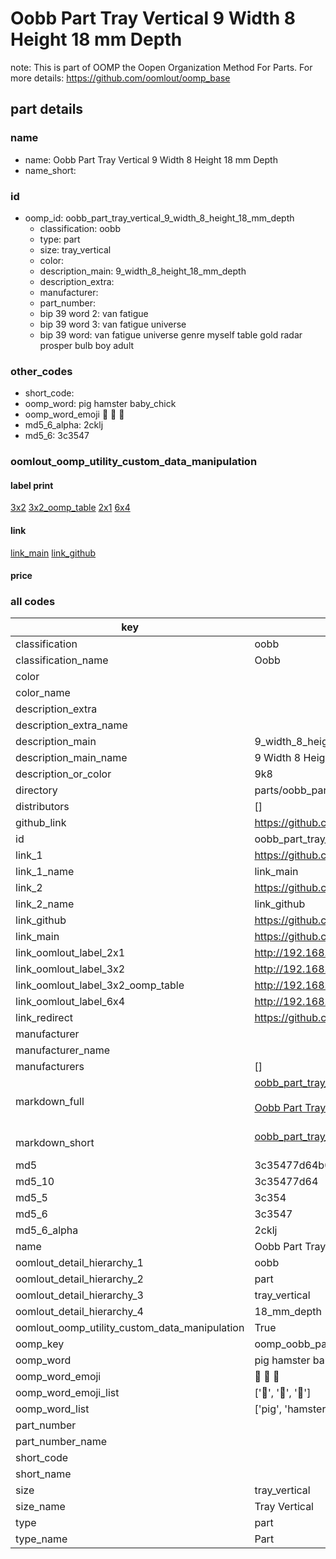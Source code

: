 # Oobb Part Tray Vertical 9 Width 8 Height 18 mm Depth  

note: This is part of OOMP the Oopen Organization Method For Parts. For more details: https://github.com/oomlout/oomp_base

##  part details
  







### name
* name: Oobb Part Tray Vertical 9 Width 8 Height 18 mm Depth
* name_short: 
### id
* oomp_id: oobb_part_tray_vertical_9_width_8_height_18_mm_depth
  * classification: oobb
  * type: part
  * size: tray_vertical
  * color: 
  * description_main: 9_width_8_height_18_mm_depth
  * description_extra: 
  * manufacturer: 
  * part_number: 
  * bip 39 word 2: van fatigue
  * bip 39 word 3: van fatigue universe
  * bip 39 word: van fatigue universe genre myself table gold radar prosper bulb boy adult

### other_codes
* short_code: 
* oomp_word: pig hamster baby_chick
* oomp_word_emoji :pig: :hamster: :baby_chick:
* md5_6_alpha: 2cklj
* md5_6: 3c3547






### oomlout_oomp_utility_custom_data_manipulation
#### label print
[3x2](http://192.168.1.245:1112/?label=oomp%202cklj)
[3x2_oomp_table](http://192.168.1.108:1112/?label=oomp%202cklj)
[2x1](http://192.168.1.242:1112/?label=oomp%202cklj)
[6x4](http://192.168.1.55:1112/?label=oomp%202cklj)    

#### link

[link_main](https://github.com/oomlout/oomlout_oomp_version_1_messy/tree/main/parts/oobb_part_tray_vertical_9_width_8_height_18_mm_depth) [link_github](https://github.com/oomlout/oomlout_oomp_version_1_messy/tree/main/parts/oobb_part_tray_vertical_9_width_8_height_18_mm_depth)                             

#### price







### all codes 
| key | value |  
| --- | --- |  
| classification | oobb |  
| classification_name | Oobb |  
| color |  |  
| color_name |  |  
| description_extra |  |  
| description_extra_name |  |  
| description_main | 9_width_8_height_18_mm_depth |  
| description_main_name | 9 Width 8 Height 18 mm Depth |  
| description_or_color | 9k8 |  
| directory | parts/oobb_part_tray_vertical_9_width_8_height_18_mm_depth |  
| distributors | [] |  
| github_link | https://github.com/oomlout/oomlout_oomp_part_src/tree/main/parts/oobb_part_tray_vertical_9_width_8_height_18_mm_depth |  
| id | oobb_part_tray_vertical_9_width_8_height_18_mm_depth |  
| link_1 | https://github.com/oomlout/oomlout_oomp_version_1_messy/tree/main/parts/oobb_part_tray_vertical_9_width_8_height_18_mm_depth |  
| link_1_name | link_main |  
| link_2 | https://github.com/oomlout/oomlout_oomp_version_1_messy/tree/main/parts/oobb_part_tray_vertical_9_width_8_height_18_mm_depth |  
| link_2_name | link_github |  
| link_github | https://github.com/oomlout/oomlout_oomp_version_1_messy/tree/main/parts/oobb_part_tray_vertical_9_width_8_height_18_mm_depth |  
| link_main | https://github.com/oomlout/oomlout_oomp_version_1_messy/tree/main/parts/oobb_part_tray_vertical_9_width_8_height_18_mm_depth |  
| link_oomlout_label_2x1 | http://192.168.1.242:1112/?label=oomp%202cklj |  
| link_oomlout_label_3x2 | http://192.168.1.245:1112/?label=oomp%202cklj |  
| link_oomlout_label_3x2_oomp_table | http://192.168.1.108:1112/?label=oomp%202cklj |  
| link_oomlout_label_6x4 | http://192.168.1.55:1112/?label=oomp%202cklj |  
| link_redirect | https://github.com/oomlout/oomlout_oomp_version_1_messy/tree/main/parts/oobb_part_tray_vertical_9_width_8_height_18_mm_depth |  
| manufacturer |  |  
| manufacturer_name |  |  
| manufacturers | [] |  
| markdown_full | [oobb_part_tray_vertical_9_width_8_height_18_mm_depth](none)<br>[](none)<br>[Oobb Part Tray Vertical 9 Width 8 Height 18 Mm Depth](none)<br><br> |  
| markdown_short | [oobb_part_tray_vertical_9_width_8_height_18_mm_depth](none)<br><br> |  
| md5 | 3c35477d64b0ac8b73c92611db94f789 |  
| md5_10 | 3c35477d64 |  
| md5_5 | 3c354 |  
| md5_6 | 3c3547 |  
| md5_6_alpha | 2cklj |  
| name | Oobb Part Tray Vertical 9 Width 8 Height 18 mm Depth |  
| oomlout_detail_hierarchy_1 | oobb |  
| oomlout_detail_hierarchy_2 | part |  
| oomlout_detail_hierarchy_3 | tray_vertical |  
| oomlout_detail_hierarchy_4 | 18_mm_depth |  
| oomlout_oomp_utility_custom_data_manipulation | True |  
| oomp_key | oomp_oobb_part_tray_vertical_9_width_8_height_18_mm_depth |  
| oomp_word | pig hamster baby_chick |  
| oomp_word_emoji | :pig: :hamster: :baby_chick: |  
| oomp_word_emoji_list | [':pig:', ':hamster:', ':baby_chick:'] |  
| oomp_word_list | ['pig', 'hamster', 'baby_chick'] |  
| part_number |  |  
| part_number_name |  |  
| short_code |  |  
| short_name |  |  
| size | tray_vertical |  
| size_name | Tray Vertical |  
| type | part |  
| type_name | Part |  
